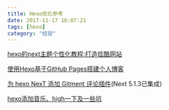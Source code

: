 ```yaml
---
title: Hexo优化参考
date: 2017-11-17 16:07:21
tags: [hexo]
category: "经验"
---
```

[hexo的next主题个性化教程:打造炫酷网站](http://shenzekun.cn/hexo%E7%9A%84next%E4%B8%BB%E9%A2%98%E4%B8%AA%E6%80%A7%E5%8C%96%E9%85%8D%E7%BD%AE%E6%95%99%E7%A8%8B.html "Optional title")

[使用Hexo基于GitHub Pages搭建个人博客](https://ehlxr.me/2016/08/30/%E4%BD%BF%E7%94%A8Hexo%E5%9F%BA%E4%BA%8EGitHub-Pages%E6%90%AD%E5%BB%BA%E4%B8%AA%E4%BA%BA%E5%8D%9A%E5%AE%A2%EF%BC%88%E4%B8%89%EF%BC%89/ "Optional title")

[为 hexo NexT 添加 Gitment 评论插件](http://www.aisun.org/2017/09/hexo+next+gitment/ "Optional title")(Next 5.1.3已集成)

[hexo添加音乐、high一下及一些坑](http://tc9011.com/2016/12/24/hexo%E6%B7%BB%E5%8A%A0%E9%9F%B3%E4%B9%90%E3%80%81high%E4%B8%80%E4%B8%8B%E5%8F%8A%E4%B8%80%E4%BA%9B%E5%9D%91/ "Optional title")